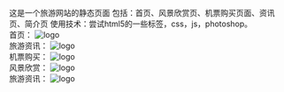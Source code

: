 这是一个旅游网站的静态页面 
包括：首页、风景欣赏页、机票购买页面、资讯页、简介页
使用技术：尝试html5的一些标签，css，js，photoshop。  
首页：
![logo](https://github.com/YMBo/-tour/blob/master/PC/index.png)  
旅游资讯：
![logo](https://github.com/YMBo/-tour/blob/master/PC/information.png)  
机票购买：
![logo](https://github.com/YMBo/-tour/blob/master/PC/buy.png)  
风景欣赏：
![logo](https://github.com/YMBo/-tour/blob/master/PC/scenery.png)  
旅游资讯：
![logo](https://github.com/YMBo/-tour/blob/master/PC/about.png)  
